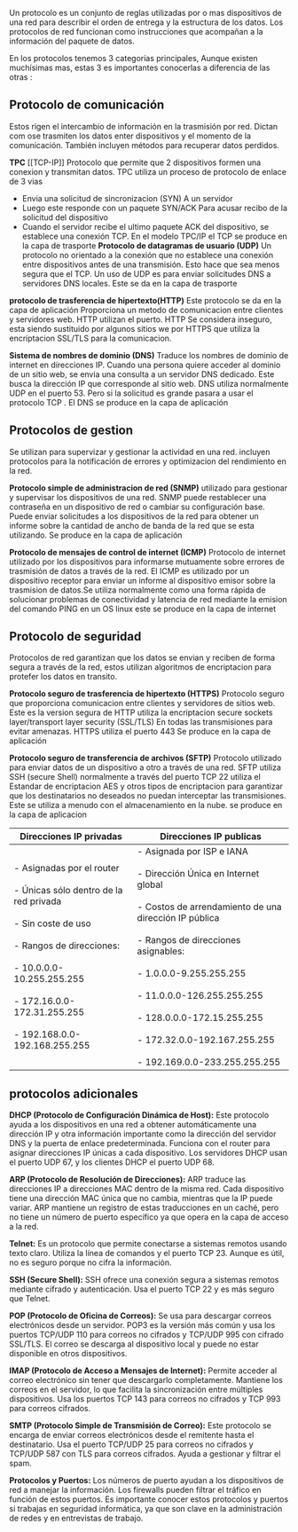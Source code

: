 Un protocolo es un conjunto de reglas utilizadas por  o mas dispositivos de una red para describir el orden de entrega y la estructura de los datos. Los protocolos de red funcionan como instrucciones que acompañan a la información del paquete de datos.

En los protocolos tenemos 3 categorías principales, Aunque existen muchísimas mas, estas 3 es importantes conocerlas a diferencia de las otras :
## Protocolo de comunicación
Estos rigen el intercambio de información en la trasmisión por red. Dictan com ose trasmiten los datos enter dispositivos y el momento de la comunicación. También incluyen métodos para recuperar datos perdidos.

**TPC**   [[TCP-IP]]
Protocolo que permite que 2 dispositivos formen una conexion y transmitan datos. TPC utiliza un proceso de protocolo de enlace de 3 vias 
- Envia una solicitud de sincronizacion (SYN) A un servidor
- Luego este responde con un paquete SYN/ACK Para acusar recibo de la solicitud del dispositivo  
- Cuando el servidor recibe el ultimo paquete ACK del dispositivo, se establece una conexión TCP. En el modelo TPC/IP el TCP se produce en la capa de trasporte 
**Protocolo de datagramas de usuario (UDP)**
Un protocolo no orientado a la conexión que no establece una conexión entre dispositivos antes de una transmisión. Esto hace que sea menos segura que el TCP. Un uso de UDP es para enviar solicitudes DNS a servidores DNS locales.
Este se da en la capa de trasporte 

**protocolo de trasferencia de hipertexto(HTTP)**
Este protocolo se da en la capa de aplicación
Proporciona un metodo de comunicacion entre clientes y servidores web. HTTP utilizan el puerto. HTTP Se considera inseguro, esta siendo sustituido por algunos sitios we por HTTPS que utiliza la encriptacion SSL/TLS para la comunicacion.

**Sistema de nombres de dominio (DNS)**
Traduce los nombres de dominio de internet en direcciones IP. Cuando una persona quiere acceder al dominio de un sitio web, se envia una consulta a un servidor DNS dedicado. Este busca la dirección  IP que corresponde al sitio web. DNS utiliza normalmente UDP en el puerto 53. Pero si la solicitud es grande pasara a usar el protocolo TCP . El DNS se produce en la capa de aplicación 


## Protocolos de  gestion
Se utilizan para supervizar y gestionar la actividad en una red. incluyen protocolos para la notificación de errores y optimizacion del rendimiento en la red.

**Protocolo simple de administracion de red (SNMP)**
utilizado para gestionar y supervisar los dispositivos de una red. SNMP puede restablecer una contraseña en un dispositivo de red o cambiar su configuración base. Puede enviar solicitudes a los dispositivos de la red para  obtener un informe sobre la cantidad de ancho de banda de la red que se esta utilizando.
Se produce en la capa de aplicación

**Protocolo de mensajes de control de internet (ICMP)**
Protocolo de internet utilizado por los dispositivos para informarse mutuamente sobre errores de trasmisión de datos a través de la red. El ICMP es utilizado por un dispositivo receptor para enviar un informe  al dispositivo emisor sobre la trasmision de datos.Se utiliza normalmente como una forma rápida de solucionar problemas de conectividad y latencia de red mediante la emision del comando PING en un OS linux
este se produce en la capa de internet

## Protocolo de seguridad
Protocolos de red garantizan que los datos se envian y reciben de forma segura a través de la red, estos utilizan algoritmos de encriptacion para protefer los datos en transito.

**Protocolo seguro de trasferencia de hipertexto (HTTPS)**
Protocolo seguro que proporciona comunicacion entre clientes y servidores de sitios web. Este es la version segura de HTTP utiliza la encriptacion secure sockets layer/transport layer security (SSL/TLS) En todas las transmisiones para evitar amenazas. HTTPS utiliza el puerto 443 
Se produce en la capa de aplicación 

**Protocolo seguro de transferencia de archivos  (SFTP)**
Protocolo utilizado para enviar datos de un dispositivo a otro a través de una red. SFTP utiliza SSH (secure Shell) normalmente a través del puerto TCP 22 utiliza el Estandar de encriptacion AES y otros tipos de encriptacion para garantizar  que los destinatarios no deseados no puedan interceptar las transmisiones. Este se utiliza a menudo con el almacenamiento en la nube.
se produce en la capa de aplicacion 

| Direcciones IP privadas                                                                                                                                                                                                                                                                | Direcciones IP publicas                                                                                                                                                                                                                                                                                                                                                                                                       |
| -------------------------------------------------------------------------------------------------------------------------------------------------------------------------------------------------------------------------------------------------------------------------------------- | ----------------------------------------------------------------------------------------------------------------------------------------------------------------------------------------------------------------------------------------------------------------------------------------------------------------------------------------------------------------------------------------------------------------------------- |
| - Asignadas por el router<br>    <br>- Únicas sólo dentro de la red privada<br>    <br>- Sin coste de uso<br>    <br>- Rangos de direcciones:<br>    <br>    - 10.0.0.0-10.255.255.255<br>        <br>    - 172.16.0.0-172.31.255.255<br>        <br>    - 192.168.0.0-192.168.255.255 | - Asignada por ISP e IANA<br>    <br>- Dirección Única en Internet global<br>    <br>- Costos de arrendamiento de una dirección IP pública<br>    <br>- Rangos de direcciones asignables:<br>    <br>    - 1.0.0.0-9.255.255.255<br>        <br>    - 11.0.0.0-126.255.255.255<br>        <br>    - 128.0.0.0-172.15.255.255<br>        <br>    - 172.32.0.0-192.167.255.255<br>        <br>    - 192.169.0.0-233.255.255.255 |

## protocolos adicionales 


 **DHCP (Protocolo de Configuración Dinámica de Host):** Este protocolo ayuda a los dispositivos en una red a obtener automáticamente una dirección IP y otra información importante como la dirección del servidor DNS y la puerta de enlace predeterminada. Funciona con el router para asignar direcciones IP únicas a cada dispositivo. Los servidores DHCP usan el puerto UDP 67, y los clientes DHCP el puerto UDP 68.
   
 **ARP (Protocolo de Resolución de Direcciones):** ARP traduce las direcciones IP a direcciones MAC dentro de la misma red. Cada dispositivo tiene una dirección MAC única que no cambia, mientras que la IP puede variar. ARP mantiene un registro de estas traducciones en un caché, pero no tiene un número de puerto específico ya que opera en la capa de acceso a la red.
   
 **Telnet:** Es un protocolo que permite conectarse a sistemas remotos usando texto claro. Utiliza la línea de comandos y el puerto TCP 23. Aunque es útil, no es seguro porque no cifra la información.
   
 **SSH (Secure Shell):** SSH ofrece una conexión segura a sistemas remotos mediante cifrado y autenticación. Usa el puerto TCP 22 y es más seguro que Telnet.
   
 **POP (Protocolo de Oficina de Correos):** Se usa para descargar correos electrónicos desde un servidor. POP3 es la versión más común y usa los puertos TCP/UDP 110 para correos no cifrados y TCP/UDP 995 con cifrado SSL/TLS. El correo se descarga al dispositivo local y puede no estar disponible en otros dispositivos.
   
 **IMAP (Protocolo de Acceso a Mensajes de Internet):** Permite acceder al correo electrónico sin tener que descargarlo completamente. Mantiene los correos en el servidor, lo que facilita la sincronización entre múltiples dispositivos. Usa los puertos TCP 143 para correos no cifrados y TCP 993 para correos cifrados.
   
 **SMTP (Protocolo Simple de Transmisión de Correo):** Este protocolo se encarga de enviar correos electrónicos desde el remitente hasta el destinatario. Usa el puerto TCP/UDP 25 para correos no cifrados y TCP/UDP 587 con TLS para correos cifrados. Ayuda a gestionar y filtrar el spam.
   
 **Protocolos y Puertos:** Los números de puerto ayudan a los dispositivos de red a manejar la información. Los firewalls pueden filtrar el tráfico en función de estos puertos. Es importante conocer estos protocolos y puertos si trabajas en seguridad informática, ya que son clave en la administración de redes y en entrevistas de trabajo.




